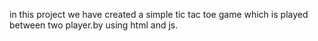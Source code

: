 in this project we have created a simple tic tac toe game which is played between two player.by using html and js.
